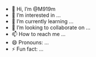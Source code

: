 - 👋 Hi, I’m @M919m
- 👀 I’m interested in ...
- 🌱 I’m currently learning ...
- 💞️ I’m looking to collaborate on ...
- 📫 How to reach me ...
- 😄 Pronouns: ...
- ⚡ Fun fact: ...

<!---
M919m/M919m is a ✨ special ✨ repository because its `README.md` (this file) appears on your GitHub profile.
You can click the Preview link to take a look at your changes.
--->
